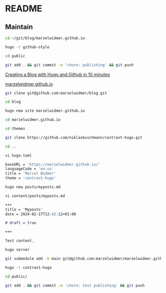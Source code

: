 # README

## Maintain

```bash
cd ~/git/blog/marzelwidmer.github.io
```

```bash
hugo -t github-style
```

```bash
cd public
```

```bash
git add . && git commit -m 'chore: publishing' && git push
```

[Creating a Blog with Hugo and Github in 10 minutes](https://www.youtube.com/watch?v=LIFvgrRxdt4)

[marzelwidmer.github.io](https://marzelwidmer.github.io)

```bash
git clone git@github.com:marzelwidmer/blog.git
```

```bash
cd blog
```

```bash
hugo new site marzelwidmer.github.io
```

```bash
cd marzelwidmer.github.io
```

```bash
cd themes
```

```bash
git clone https://github.com/niklasbuschmann/contrast-hugo.git
```

```bash
cd ..
```

```bash
vi hugo.toml
```

```bash
baseURL = 'https://marzelwidmer.github.io/'
languageCode = 'en-us'
title = 'Marcel Widmer'
theme = 'contrast-hugo'
```

```bash
hugo new posts/myposts.md
```

```bash
vi content/posts/myposts.md
```

```md
+++
title = 'Myposts'
date = 2024-02-17T12:42:12+01:00

# draft = true

+++

Test content.
```

```bash
hugo server
```

```bash
git submodule add -b main git@github.com:marzelwidmer/marzelwidmer.github.io.git public
```

```bash
hugo -t contrast-hugo
```

```bash
cd public/
```

```bash
git add . && git commit -m 'chore: test publishing' && git push
```
